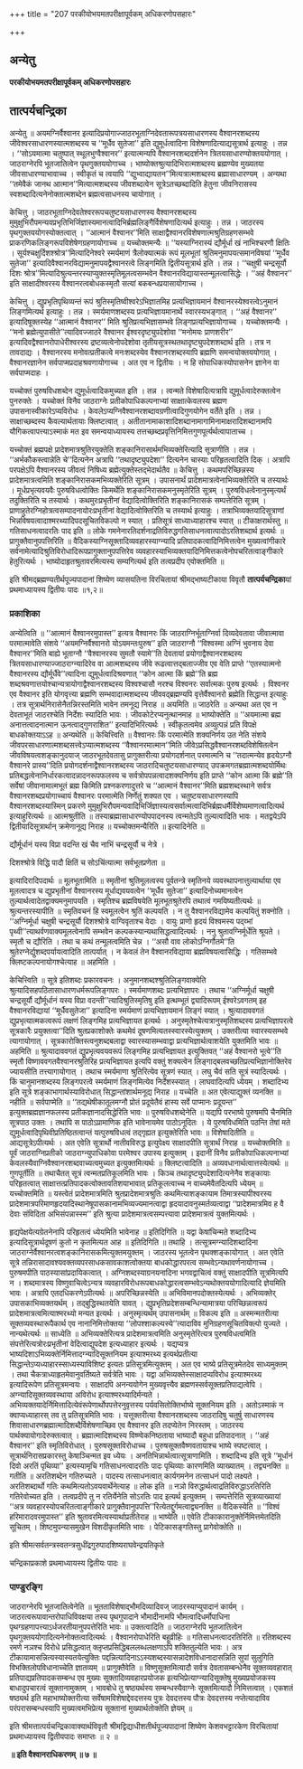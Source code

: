 +++
title = "207 परकीयोभयमतपरीक्षापूर्वकम् अधिकरणोपसहारः"

+++


## अन्येतु

**परकीयोभयमतपरीक्षापूर्वकम् अधिकरणोपसहारः**

## **तात्पर्यचन्द्रिका**

अन्येतु ॥ अयमग्निर्वैश्वानर इत्यादिप्रयोगाज्जाठरभूताग्निदेवतारूपत्रयसाधारणस्य वैश्वानरशब्दस्य जीवेश्वरसाधारणस्यात्मशब्दस्य च ‘‘मूर्धैव सुतेजा’’ इति द्युमूर्धत्वादिना विशेषणादित्याद्यसूत्रार्थ इत्याहुः । तन्न । ‘‘सोऽयमात्मा चतुष्पात् स्थूलभुग्वैश्वानर’’ इत्यात्मन्यपि वैश्वानरशब्ददर्शनेन त्रितयसाधारण्योक्तययोगात् । जाठराग्नेरपि भूतजातित्वेन पृथगुक्तययोगाच्च । भाष्योक्तश्रुत्यादिभिरात्मशब्दस्य ब्रह्मण्येव मुख्यतया जीवसाधारण्याभावाच्च । स्वीकृतं च त्वयापि ‘‘द्युभ्वाद्यायतन’’मित्यत्रात्मशब्दस्य ब्रह्मासाधारण्यम् । अन्यथा ‘‘तमेवैकं जानथ आत्मान’’मित्यात्मशब्दस्य जीवशब्दत्वेन सूत्रेऽतच्छब्दादिति हेतुना जीवनिरासस्य स्वशब्दादित्यनेनोक्तात्मशब्देन ब्रह्मत्वसाधनस्य चायोगात् ।

केचित्तु । जाठरभूताग्निदेवतेश्वररूपचतुष्टयसाधारणस्य वैश्वानरशब्दस्य मुमुक्षुभिरौपमन्यवप्रभृतिभिर्जिज्ञास्यमानत्वादिभिर्ब्रह्मलिङ्गैर्विशेषणादित्यर्थ इत्याहुः । तन्न । जाठरस्य पृथगुक्तययोगस्योक्तत्वात् । ‘‘आत्मानं वैश्वानर’’मिति साक्षाद्वैश्वानरविशेषणात्मश्रुतिग्रहणसम्भवे प्राकरणिकलिङ्गरूपविशेषेणग्रहणायोगाच्च ॥ यच्चोक्तमन्यैः ॥ ‘‘यस्याग्निरास्यं द्यौर्मूर्धा खं नाभिश्चरणौ क्षितिः । सूर्यश्चक्षुर्दिशश्श्रोत्र’’मित्यादिनेश्वरे स्मर्यमाणं त्रैलोक्यात्मकं रूपं मूलभूतां श्रुतिमनुमापयत्समानविषयां ‘‘मूर्धैव सुतेजा’’ इत्यादिवैश्वानरविद्यामनुमापयद्वैश्वानरत्वे लिङ्गमिति द्वितीयसूत्रार्थ इति । तन्न । ‘‘चक्षुषी चन्द्रसूर्यौ दिशः श्रोत्र’’मित्यादिश्रुत्यन्तरस्याप्युक्तस्मृतिमूलत्वसम्भवेन वैश्वानरविद्यायास्तन्मूलत्वासिद्धेः । ‘‘अहं वैश्वानर’’ इति साक्षादीश्वरस्य वैश्वानरत्वबोधकस्मृतौ सत्यां बकबन्धप्रयासायोगाच्च ।

केचित्तु । द्युप्रभृतिपृथिव्यन्तं रूपं श्रुतिस्मृतिष्वीश्वरेऽभिज्ञातमिह प्रत्यभिज्ञायमानं वैश्वानरस्येश्वरत्वेऽनुमानं लिङ्गमित्यर्थ इत्याहुः । तन्न । स्मर्यमाणशब्दस्य प्रत्यभिज्ञायमानार्थे स्वारस्यभङ्गात् । ‘‘अहं वैश्वानर’’ इत्यादिषूक्तस्येह ‘‘आत्मानं वैश्वानर’’ मिति श्रुतिप्रत्यभिज्ञासम्भवे लिङ्गप्रत्यभिज्ञायोगाच्च । यच्चोक्तमन्यैः । ‘‘मनो ब्रह्मेत्युपासीते’’त्यादिवज्जाठरे वैश्वानर ईश्वरदृष्ट्युपदेशोवा ‘‘मनोमयः प्राणशरीर’’ इत्यादिवद्वैश्वानरोपाधेरीश्वरस्य द्रष्टव्यत्वेनोपदेशोवा तृतीयसूत्रस्थतथादृष्ट्युपदेशशब्दार्थ इति । तत्र न तावदाद्यः । वैश्वानरस्य मनोवत्प्रतीकत्वे मनःशब्दस्येव वैश्वानरशब्दस्यापि ब्रह्मणि समन्वयोक्तययोगात् । वैश्वानरज्ञानेन सर्वपाप्मप्रदाहश्रवणायोगाच्च । अत एव न द्वितीयः । न हि सोपाधिकस्योपासनेन ज्ञानेन वा सर्वपाप्मदाहः ।

यच्चोक्तं पुरुषविधशब्देन द्युमूर्धत्वादिकमुच्यत इति । तन्न । त्वन्मते विशेषादित्यत्रापि द्युमूर्धत्वादेरुक्तत्वेन पुनरुक्तेः । यच्चोक्तं विनैव जाठराग्नेः प्रतीकोपाधिकल्पनाभ्यां साक्षात्केवलस्य ब्रह्मण उपासनास्वीकारेऽप्यविरोधः । केवलेऽप्यग्निवैश्वानरशब्दावग्रणीत्वादिगुणयोगेन वर्तेते इति । तन्न । साक्षाच्छब्दस्य कैवल्यार्थतायाः क्लिष्टत्वात् । अतीतानामाकाशादिशब्दानामागामिनामाक्षरादिशब्दानामपि यौगिकत्वापत्त्याऽस्माकं मत इव समन्वयाध्यायस्य तत्तच्छब्दप्रवृत्तिनिमित्तगुणपूर्त्यर्थत्वापाताच्च ।

यच्चोक्तं ब्रह्मपक्षे प्रादेशमात्रश्रुतिरयुक्तेति शङ्कानिरासार्थमभिव्यक्तेरित्यादि सूत्राणीति । तन्न । ‘‘अर्भकौकस्त्वान्नेति चे’’दित्यनेन अत्रापि ‘‘तथादृष्ट्युपदेशा’’ दित्यनेन चास्याः परिहृतत्वादिति दिक् । अत्रापि परपक्षेऽपि वैश्वानरस्य जीवत्वं निषिध्य ब्रह्मेत्युक्तेस्तद्भेदार्थतैव ॥ केचित्तु । कथमपरिच्छिन्नस्य प्रादेशमात्रत्वमिति शङ्कानिरासकमभिव्यक्तेरिति सूत्रम् । उपासनार्थं प्रादेशमात्रत्वेनाभिव्यक्तेरिति च तस्यार्थः । मूर्धप्रभृत्यवयवैः पुरुषविधत्वोक्तिः किमर्थेति शङ्कानिरासकमनुस्मृतेरिति सूत्रम् । पुरुषविधत्वेनानुस्मृत्यर्थं तदुक्तिरिति च तस्यार्थः । कथमुरःप्रभृतीनां वेद्यादित्वोक्तिरिति शङ्कानिरासकं सम्पत्तेरिति सूत्रम् । प्राणाहुतेरग्निहोत्रत्वसम्पादनायोरःप्रभृतीनां वेद्यादित्वोक्तिरिति च तस्यार्थ इत्याहुः । तत्राभिव्यक्तयादिसूत्राणां भिन्नविषयत्वादाश्मरथ्यादिपदसूचितविकल्पो न स्यात् । प्रतिसूत्रं साध्याध्याहारश्च स्यात् ॥ टीकाक्षरार्थस्तु ॥ गतिसाधनत्वादरतिः पाद इति ॥ लोके गमनेनारतिदर्शनाद्रतिविरुद्धगतिसाधनत्वात्पादोऽरतिशब्दार्थ इत्यर्थः ॥ प्रागुक्तैवानुपपत्तिरिति ॥ वैदिकस्याग्निसूक्तादिव्यवहारस्याग्न्यादि प्रतिपादकत्वादिनिमित्तत्वेन मुख्यत्वांगीकारे सर्वनामेत्यादिश्रुतिविरोधादिरूपप्रागुक्तानुपपत्तिरेव व्यवहारस्याभिव्यक्तयादिनिमित्तकत्वेनोपचरितत्वाङ्गीकारे हेतुरित्यर्थः । भाष्योदाहृतश्रुतावरमित्यस्य सम्यगित्यर्थ इति तत्वप्रदीप एवोक्तमिति ॥

इति श्रीमद्ब्रह्मण्यतीर्थपूज्यपादानां शिष्येण व्यासयतिना विरचितायां श्रीमद्भाष्यटीकाया विवृतौ **तात्पर्यचन्द्रिका**यां प्रथमाध्यायस्य द्वितीयः पादः ॥१,२॥

### **प्रकाशिका**

अन्येत्विति ॥ ‘‘आत्मानं वैश्वानरमुपास्त’’ इत्यत्र वैश्वानरः किं जाठराग्निर्भूताग्निर्वा दिव्यदेवतावा जीवात्मावा परमात्मावेति संशये ‘‘अयमग्निर्वैश्वानरो योऽयमन्तःपुरुष’’ इति जाठराग्नौ ‘‘विश्वस्मा अग्निं भुवनाय देवा वैश्वानर’’मिति बाह्ये भूताग्नौ ‘‘वैश्वानरस्य सुमतौ स्यामे’’ति देवतायां प्रयोगाद्वैश्वानरशब्दस्य त्रितयसाधारण्याज्जाठराग्न्यादिरेव वा आत्मशब्दस्य जीवे रूढत्वात्तद्बलाज्जीव एव वेति प्राप्ते ‘‘एतस्यात्मनो वैश्वानरस्य द्यौर्मूर्धैवे’’त्यादिना द्युमूर्धत्वादिश्रवणात् ‘‘कोन आत्मा किं ब्रह्मे’’ति ब्रह्म शब्दश्रवणात्तयोश्चान्यत्रायोगाद्वैश्वानरशब्दस्य विश्वश्चासौ नरश्च विश्वनरः सर्वात्मकः पुरुष इत्यर्थः । विश्वनर एव वैश्वानर इति योगवृत्त्या ब्रह्मणि सम्भवादात्मशब्दस्य जीववद्ब्रह्मण्यपि वृत्तेर्वैश्वानरो ब्रह्मेति सिद्धान्त इत्याहुः । तत्र सूत्रार्थनिरासेनैतन्निरस्तमिति भावेन तमनूद्य निराह ॥ अयमिति ॥ जाठरेति ॥ अन्यथा अत एव न देवताभूतं जाठरश्चेति निर्देशः स्यादिति भावः । जीवकोटेरप्यनुत्थानमाह ॥ भाष्योक्तेति ॥ ‘‘अयमात्मा ब्रह्म अनात्तत्वादनात्मान ऊनत्वाद्गुणराशित’’ इत्यादिभिरित्यर्थः । स्वीकृतत्वमेव अव्युत्पन्नं प्रति विपक्षे बाधकोक्तयाऽऽह ॥ अन्यथेति ॥ केचित्त्विति ॥ वैश्वानरः किं परमात्मेति शक्यनिर्णय उत नेति संशये जीवपरसाधारणात्मशब्दसत्त्वेऽप्यात्मशब्दस्य ‘‘वैश्वानरमात्मान’’मिति जीवेऽप्रसिद्धवैश्वानरशब्दविशेषितत्वेन जीवविषयत्वशङ्कानुदयाज् जाठरभूतदेवतासु प्रागुक्तरीत्या प्रयोगदर्शनात् परमात्मनि च ‘‘तदात्मन्येव हृदयेऽग्नौ वैश्वानरे प्रास्य’’दिति प्रयोगदर्शनाद्वैश्वानरशब्दस्य जाठरादिचतुष्टयसाधारण्याद् उपक्रमगतब्रह्मात्मशब्दयोर्मिथः प्रतिबद्धत्वेनानिर्धारकत्वादन्नादनरूपफलस्य च सर्वत्रोपपन्नत्वादशक्यनिर्णय इति प्राप्ते ‘‘कोन आत्मा किं ब्रह्मे’’ति सर्वेषां जीवानामात्मभूतं ब्रह्म किमिति प्रश्नकरणादुत्तरे च ‘‘आत्मानं वैश्वानर’’मिति ब्रह्मशब्दस्थाने सर्वत्र वैश्वानरशब्दप्रयोगाच्चायं वैश्वानरः परमात्मेति निर्णेतुं शक्यत एव । चतुष्टयसाधारणस्यापि वैश्वानरशब्दस्यास्मिन् प्रकरणे मुमुक्षुभिरौपमन्यवादिभिर्जिज्ञास्यत्वसर्वात्मत्वादिभिर्ब्रह्मधर्मैर्विशेष्यमाणत्वादित्यर्थ इत्याहुरित्यर्थः ॥ आत्मश्रुतीति ॥ तस्याब्रह्मासाधारण्योपपादनस्य त्वन्मतेऽपि तुल्यत्वादिति भावः । मतद्वयेऽपि द्वितीयादिसूत्रार्थान् क्रमेणानूद्य निराह ॥ यच्चोक्तमन्यैरिति ॥ इत्यादिनेति ॥

द्यौर्मूर्धानं यस्य विप्रा वदन्ति खं चैव नाभिं चन्द्रसूर्यौ च नेत्रे ।

दिशश्श्रोत्रे विद्धि पादौ क्षितिं च सोऽचिंत्यात्मा सर्वभूतप्रणेता ॥

इत्यादिरादिपदार्थः ॥ मूलभूतामिति ॥ स्मृतीनां श्रुतिमूलत्वस्य पूर्वतन्त्रे स्मृतिनये व्यवस्थापनात्तुल्यार्थाया एव मूलत्वादत्र च द्युप्रभृतीनां वैश्वानरस्य मूर्धाद्यवयवत्वेन ‘‘मूर्धैव सुतेजा’’ इत्यादिनोच्यमानत्वेन तुल्यार्थत्वादेतद्वाक्यमनुमापयति । स्मृतिश्च ब्रह्मविषयेति मूलभूतश्रुतेरपि तथात्वं गमयिष्यतीत्यर्थः ॥ श्रुत्यन्तरस्यापीति ॥ स्मृतिवचनं हि स्वमूलत्वेन श्रुतिं कल्पयति । न तु वैश्वानरविद्यामेव कल्पयितुं शक्नोति । ‘‘अग्निर्मूर्धा चक्षुषी चन्द्रसूर्यौ दिशश्श्रोत्रे वाग्विवृताश्च वेदाः । वायुः प्राणो हृदयं विश्वमस्य पद्य्भां पृथ्वी’’त्याथर्वणवाक्यमूलत्वेनापि सम्भवेन कल्पकस्यान्यथासिद्धत्वादित्यर्थः । ननु श्रुतावग्निर्मूर्धेति श्रूयते । स्मृतौ च द्यौरिति । तथा च कथं तन्मूलत्वमिति चेन्न । ‘‘असौ वाव लोकोऽग्निर्गौतमे’’ति श्रुतेरग्नेर्द्युशब्दपर्यायत्वादिति तात्पर्यात् । न केवलं तेन वैश्वानरविद्याया ब्रह्मविषयत्वासिद्धिः । गतिसम्भवे क्लिष्टकल्पनायोगश्चेत्याह ॥ अहमिति ।

केचित्त्विति ॥ सूत्रे इतिशब्दः प्रकारवचनः । अनुमानशब्दश्श्रुतिलिङ्गवाक्येति श्रुत्यादिसहपठितासाधारणधर्मरूपलिङ्गपरः । स्मर्यमाणशब्दः प्रत्यभिज्ञापरः । तथाच ‘‘अग्निर्मूर्धा चक्षुषी चन्द्रसूर्यौ द्यौर्मूर्धानं यस्य विप्रा वदन्ती’’त्यादिश्रुतिस्मृतिषु इति इत्थम्भूतं द्व्यादिरूपम् ईश्वरेऽवगतम् इह वैश्वानरविद्यायां ‘‘मूर्धैवसुतेजा’’ इत्यादिना स्मर्यमाणं प्रत्यभिज्ञायमानं लिङ्गं स्यात् । श्रुत्यादाववगतं द्युप्रभृत्यात्मकत्वरूपं लक्षणं लिङ्गमिह प्रत्यभिज्ञायत इत्यर्थः । अनुस्मृतेश्चेत्यत्रानुस्मृतिशब्दस्य प्रत्यभिज्ञापरत्वे सूत्रकारैः प्रयुक्तत्वा’’दिति श्रुतप्रकाशोक्तेः कथमेवं दूषणमित्यतस्स्वारस्येत्युक्तम् । उक्तरीत्या स्वारस्यसम्भवे त्यागायोगात् । सूत्रकारोक्तिस्त्वनुशब्दबलाद्वा स्वारस्यासम्भवाद्वा प्रत्यभिज्ञार्थत्वाशयेति युक्तमिति भावः ॥ अहमिति ॥ श्रुत्यादाववगतं द्युप्रभृत्यवयवरूपं लिङ्गमिह प्रत्यभिज्ञायत इत्युक्तिवत् ‘‘अहं वैश्वानरो भूत्वे’’ति स्मृतौ विष्णाववगतवैश्वानरश्रुतिरिह प्रत्यभिज्ञायत इत्यपि वक्तुं शक्यत्वेन लिङ्गाद्बलवच्छतिप्रत्यभिज्ञानोक्तिरेव ज्यायसीति तत्त्यागायोगात् । तथाच स्मर्यमाणा श्रुतिरित्येव सूत्रणं स्यात् । लघु चैवं सति सूत्रं स्यादित्यर्थः । किं चानुमानशब्दस्य लिङ्गपरत्वे स्मर्यमाणं लिङ्गमित्येव निर्देशस्स्यात् । लाघवादित्यपि ध्येयम् । शब्दादिभ्य इति सूत्रे शङ्काभागार्थस्याविरोधात् सिद्धान्तांशार्थमनूद्य निराह ॥ यच्चेति ॥ अत एवेत्याद्युक्तं व्यनक्ति ॥ नहीति ॥ सर्वपाप्मेति ॥ ‘‘तद्यथेषीकातूलमग्नौ प्रोतं प्रदूयेतैवं हास्य सर्वे पाप्मानः प्रदूयन्त’’ इत्युक्तब्रह्मज्ञानफलस्य प्रतीकज्ञानादसिद्धेरिति भावः ॥ पुरुषविधशब्देनेति ॥ यद्यपि परभाष्ये पुरुषमपि चैनमिति सूत्रपाठ उक्तः । तथापि स पाठोऽप्रामाणिक इति भावेनायमेव पाठोऽनूदितः । ये पुरुषविधमिति पठन्ति तेषां मते द्युमूर्धत्वादिपृथिवीप्रतिष्ठितत्वान्तं यत्पुरुषविधत्वं तद्गृह्यत इत्युक्तेरिति भावः ॥ विशेषादितीति ॥ आद्यसूत्रेऽपीत्यर्थः । अत एवेति सूत्रार्थो नातीवविरुद्ध इत्युपेक्ष्य साक्षादपीति सूत्रार्थं निराह ॥ यच्चोक्तमिति ॥ पूर्वं जाठराग्निप्रतीको जाठराग्न्युपाधिकोवा परमेश्वर उपास्य इत्युक्तम् । इदानीं विनैव प्रतीकोपाधिकल्पनाभ्यां केवलस्यैवाग्निवैश्वानरशब्दवाच्यत्वमुच्यत इत्युक्तमित्यर्थः ॥ क्लिष्टत्वादिति ॥ अव्यवधानार्थत्वात्तस्येत्यर्थः ॥ गुणपूर्तीति ॥ तथाचैतत् सूत्रं त्वन्मतप्रतिकूलमिति भावः । किञ्च तथादृष्ट्युपदेशादित्यनेनैव शङ्कायाः परिहृतत्वात् साक्षात्तत्प्रतिपादकत्वोक्तावतिशयाभावात् प्रतिकूलत्वाच्च न वाच्यमेवैतदित्यपि ध्येयम् ॥ यच्चोक्तमिति ॥ यस्त्वेतं प्रादेशमात्रमिति श्रुतप्रादेशमात्रश्रुतिः कथमित्याशङ्कायाम तिमात्रस्यापीश्वरस्य प्रादेशमात्रपरिमाणहृदयादिस्थानेषूपासकानामभिव्यज्यमानत्वाद्वा हृदयादावनुस्मर्तव्यत्वाद्वा ‘‘प्रादेशमात्रमिव ह वै देवाः संविदिता अभिसंपन्नास्स्म’’ इति श्रुत्या प्रादेशमात्रत्वसम्पत्त्यावा प्रादेशमात्रत्वं युक्तमित्यर्थः ।

हृद्यपेक्षयेत्यग्रेतनेनापि परिहृतत्वं ध्येयमिति भावेनाह ॥ इतिदिगिति ॥ यद्वा केषांचिन्मते शब्दादिभ्य इत्यादिसूत्रार्थदूषणं कुतो न कृतमित्यत आह ॥ इतिदिगिति ॥ तथाहि । तत्सूत्रमग्न्यादिशब्दादिना जाठराग्नेर्वैश्वानरत्वशङ्कानिरासकमित्युक्तमयुक्तम् । जाठरस्य भूतत्वेन पृथक्शङ्कायोगात् । अत एवेति सूत्रे तन्निरासादावश्यवक्तव्यपरसाधकसावकाशत्वोक्तया बाधकोद्धारपरत्व सम्भवेऽन्यथावर्णनायोगाच्च । पुरुषमपीति पाठस्यासांप्रदायिकत्वात् । अग्निशब्दस्याग्रनयनादिना भगवद्वाचित्वं वक्तुं साक्षादपीति सूत्रमित्यपि न । शब्दमात्रस्य विष्णुवाचित्वेऽन्यत्र व्यवहारविरोधरूपबाधकोद्धारत्वसम्भवेऽन्यथोक्तययोगादित्यादि ज्ञेयमिति भावः । अत्रापि एतदधिकरणेऽपीत्यर्थः ॥ अपरिच्छिन्नस्येति ॥ अभिविमानपदोक्तस्येत्यर्थः । अभिव्यक्तेर् उपासकाभिव्यक्तयर्थम् । तद्बुद्धिस्थतयेति यावत् । द्युप्रभृतिप्रदेशसम्बन्धिन्यामात्रया परिच्छिन्नत्वरूपं प्रादेशमात्रत्वमित्याश्मरथ्यो मन्यत इत्यर्थः । अनुस्मृत्यर्थम् उपासनार्थम् ॥ विकल्प इति ॥ अस्मन्मतरीत्या सूक्तव्यवस्थारूपैकार्थ एव नानानिमित्तोक्तया ‘‘लोपश्शाकल्यस्ये’’त्यादाविव मुनिग्रहणसूचितविक्ल्पो युज्यते । नान्यथेत्यर्थः ॥ साध्येति ॥ अभिव्यक्तेरित्यत्र प्रादेशमात्रत्वमिति अनुस्मृतेरित्यत्र पुरुषविधत्वमिति संपत्तेरित्यत्रोरःप्रभृतीनां वेदित्वाद्युपदेश इत्यध्याहार इत्यर्थः । यद्यप्यत्र भाष्यदिशाऽभिव्यक्तेर्निमित्तादग्न्यादिसूक्तनियम इत्याश्मरथ्य इत्यर्थप्रतीत्या सिद्धान्तेऽप्यध्याहारस्साध्यस्याविशिष्ट इत्यतः प्रतिसूत्रमित्युक्तम् । अत एव भाष्ये प्रतिसूत्रमेतदेव साध्यमुक्तम् । तथा चैकत्राध्याहृतमेवानुवर्तिष्यते सर्वत्रेति भावः । यद्वा अभिव्यक्तेस्साक्षादप्यविरोध इत्याश्मरथ्य इत्यादिरूपेण प्रतिसूत्रमन्वयः । साक्षादपि अनन्ययोगेन मुख्यवृत्त्यैव ब्रह्मणस्सर्वसूक्तप्रतिपाद्यत्वेपि । अग्न्यादिसूक्तव्यवस्थाया अविरोध इत्याश्मरथ्यादिर्मन्यते । अभिव्यक्तयादेर्निमित्तादित्येवंरूपेणार्थोपपत्तेरनुवृत्तस्य पर्यवसितोक्तिर्भाष्ये सूक्तनियम इति । अतोऽस्माकं न क्वाप्यध्याहारस् तव तु प्रतिसूत्रमिति भावः । यत्तूक्तरीत्या वैश्वानरशब्दस्य जाठरादिषु चतुर्षु साधारणस्य शिवासाधारणब्रह्मात्मादिशब्दैर्विशेषणाच्छिव एव वैश्वानर इति तदप्येतेन निरस्तम् । जाठरस्य पार्थक्यायोगादेरुक्तत्वात् । ब्रह्मात्मादिशब्दस्य विष्ण्वेकनिष्ठताया भाष्यादौ बहुधा प्रतिपादनात् । ‘‘अहं वैश्वानर’’ इति स्मृतिविरोधात् । पुरुषसूक्तविरोधाच्च । पुरुषसूक्तवैष्णवतायाश्च भाष्ये स्पष्टत्वात् । सूत्रार्थनिरासप्रकारस्तु केषाञ्चिन्मत इव ध्येयः । अनतिभिन्नार्थत्वात्सूत्राणामिति । शब्दादिभ्य इति सूत्रे ‘‘मूर्धानं दिवो अरतिं पृथिव्या’’ इत्यस्यामृचि गतिसाधनत्वादरतिः पादः पृथिव्याः कारणमिति व्याख्यातम् । तद्व्यनक्ति ॥ गतीति ॥ अरतिशब्देन गतिरुच्यते । पादस्य तत्साधनत्वात् कार्यगमनेन तत्साधनं पादो लक्ष्यते । अरतिशब्दार्थो गतिः कथमित्यतोऽवयवार्थेनेत्याह ॥ लोक इति ॥ नञो विरुद्धार्थत्वाद्रतिविरुद्धाऽरतिरिति गतिरेवोच्यत इति । तत्वप्रदीपे तु न रतिर्येनेति सोऽरतिः पाद इत्यर्थ इत्युक्तम् । सम्पत्तेरिति सूत्रव्याख्यायां ‘‘अत्र व्यवहारस्योपचरितत्वाङ्गीकारे प्रागुक्तैवानुपपत्ति’’रित्येतद्दुर्गमत्वाद्व्यनक्ति ॥ वैदिकस्येति ॥ ‘‘विश्वं हरिमारादवरमुपास्त’’ इति श्रुतावरमित्यस्यार्थाप्रतीतेराह ॥ भाष्येति ॥ एवेति टीकाकारानुक्तेर्निमित्तमेतदिति सूचितम् । शिष्टमुपन्यासमुखेन विशदीकृतमिति भावः । पेटिकासङ्गतिस्तु प्रागेवोक्तेति ॥

इति श्रीमत्सर्वतन्त्रस्वतन्त्रसुधींद्रगुरुपादशिष्यराघवेन्द्रयतिकृते

चन्द्रिकाप्रकाशे प्रथमाध्यायस्य द्वितीयः पादः ॥

### **पाण्डुरङ्गि**

जाठराग्नेरपि भूतजातित्वेनेति ॥ भूतताविशेषाद्भौमदिव्यादिवज् जाठरस्याप्युपादानं कार्यम् । जाठरत्वरूपावान्तरोपाधिविवक्षया तस्य पृथगुपादाने भौमादीनामपि भौमत्वादिधर्मोपाधिना पृथग्ग्रहणापत्त्याऽर्धजरतीयानुपपत्तेरिति भावः ॥ उक्तत्वादिति ॥ जाठराग्नेरपि भूतजातित्वेन पृथगुक्तययोगादित्यनेनोक्तत्वादित्यर्थः । वैश्वानरोपाधेरिति बहूव्रीहिः ॥ गतिसाधनत्वादरतिरिति ॥ रतिशब्दस्य रमणे नञश्च विरोधे प्रसिद्धत्वात् क्लृप्तप्रसिद्धिबललब्धलक्षणाऽपि शक्तितुल्येति भावः । अत्र टीकायामासन्नित्यस्यास्यतयेत्युक्तिः पद्दन्नित्यादिनाऽऽस्यशब्दस्यासन्नादेशविधानादासन्निति सुपां सुलुगिति विभक्तिलोपविधानाच्चेति ज्ञातव्यम् ॥ प्रागुक्तैवेति ॥ विष्णुसूक्तमित्यादौ सर्वत्र देवतासम्बन्धेनैव सूक्तव्यवहारात् प्रतिपाद्यप्रतिपादकसम्बन्ध एव मुख्यः सूक्तादिव्यवहारप्रयोजक इत्यभिप्रेत्याग्न्यादिसूक्तेषु मुख्यप्रयोजकस्य बाधादुपचारत्वं सूक्तानामुक्तम् । भावबोधे तु षष्ठ्यर्थस्य सम्बन्धस्यैवाग्नेः सूक्तमित्यादौ निमित्तत्वात् । एकशतं षष्ठ्यर्थ इति महाभाष्योक्तरीत्या सर्वेषामविशेषाद्देवदत्तस्य पुत्रः देवदत्तस्य पौत्रः देवदत्तस्य नप्तेत्यादाविव परंपरासम्बन्धस्यापि मुख्यत्वमभिप्रेत्य सूक्तानां मुख्यार्थतोक्तेति ज्ञेयम् ॥

इति श्रीमत्तात्पर्यचन्द्रिकावाक्यार्थविवृतौ श्रीमद्विद्याधीशतीर्थपूज्यपादानां शिष्येण केशवभट्टारकेण विरचितायां प्रथमाध्यायस्य द्वितीयपादः समाप्तः ॥ २ ॥

**॥ इति वैश्वानराधिकरणम् ॥ ७ ॥**

